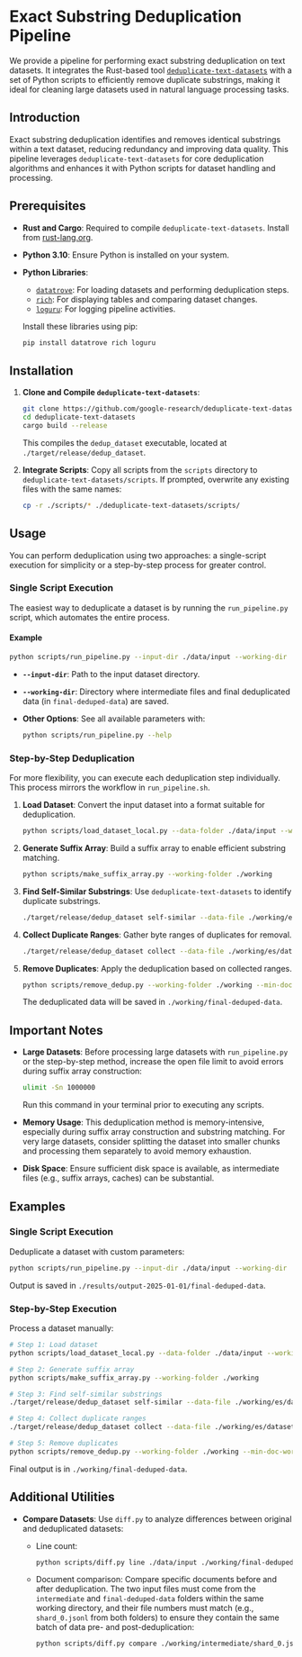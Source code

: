 # Exact Substring Deduplication Pipeline

We provide a pipeline for performing exact substring deduplication on text datasets. It integrates the Rust-based tool [`deduplicate-text-datasets`](https://github.com/google-research/deduplicate-text-datasets) with a set of Python scripts to efficiently remove duplicate substrings, making it ideal for cleaning large datasets used in natural language processing tasks.

## Introduction

Exact substring deduplication identifies and removes identical substrings within a text dataset, reducing redundancy and improving data quality. This pipeline leverages `deduplicate-text-datasets` for core deduplication algorithms and enhances it with Python scripts for dataset handling and processing.

## Prerequisites

- **Rust and Cargo**: Required to compile `deduplicate-text-datasets`. Install from [rust-lang.org](https://www.rust-lang.org/).

- **Python 3.10**: Ensure Python is installed on your system.

- **Python Libraries**:

  - [`datatrove`](https://github.com/huggingface/datatrove): For loading datasets and performing deduplication steps.
  - [`rich`](https://github.com/Textualize/rich): For displaying tables and comparing dataset changes.
  - [`loguru`](https://github.com/Delgan/loguru): For logging pipeline activities.

  Install these libraries using pip:

  ```bash
  pip install datatrove rich loguru
  ```

## Installation

1. **Clone and Compile `deduplicate-text-datasets`**:

   ```bash
   git clone https://github.com/google-research/deduplicate-text-datasets.git
   cd deduplicate-text-datasets
   cargo build --release
   ```

   This compiles the `dedup_dataset` executable, located at `./target/release/dedup_dataset`.

2. **Integrate Scripts**:
   Copy all scripts from the `scripts` directory to `deduplicate-text-datasets/scripts`. If prompted, overwrite any existing files with the same names:

   ```bash
   cp -r ./scripts/* ./deduplicate-text-datasets/scripts/
   ```

## Usage

You can perform deduplication using two approaches: a single-script execution for simplicity or a step-by-step process for greater control.

### Single Script Execution

The easiest way to deduplicate a dataset is by running the `run_pipeline.py` script, which automates the entire process.

#### Example

```bash
python scripts/run_pipeline.py --input-dir ./data/input --working-dir ./results --threads 16 --tasks 32 --length-threshold 100 --min-doc-words 50
```

- **`--input-dir`**: Path to the input dataset directory.

- **`--working-dir`**: Directory where intermediate files and final deduplicated data (in `final-deduped-data`) are saved.

- **Other Options**: See all available parameters with:

  ```bash
  python scripts/run_pipeline.py --help
  ```

### Step-by-Step Deduplication

For more flexibility, you can execute each deduplication step individually. This process mirrors the workflow in `run_pipeline.sh`.

1. **Load Dataset**:
   Convert the input dataset into a format suitable for deduplication.

   ```bash
   python scripts/load_dataset_local.py --data-folder ./data/input --working-folder ./working --file-type jsonl --threads 16 --tasks 32
   ```

2. **Generate Suffix Array**:
   Build a suffix array to enable efficient substring matching.

   ```bash
   python scripts/make_suffix_array.py --working-folder ./working
   ```

3. **Find Self-Similar Substrings**:
   Use `deduplicate-text-datasets` to identify duplicate substrings.

   ```bash
   ./target/release/dedup_dataset self-similar --data-file ./working/es/dataset.big_sequence --length-threshold 100 --cache-dir ./working/cache --num-threads 16
   ```

4. **Collect Duplicate Ranges**:
   Gather byte ranges of duplicates for removal.

   ```bash
   ./target/release/dedup_dataset collect --data-file ./working/es/dataset.big_sequence --cache-dir ./working/cache --length-threshold 100 > ./working/es/dataset.big_sequence.remove.bytearange
   ```

5. **Remove Duplicates**:
   Apply the deduplication based on collected ranges.

   ```bash
   python scripts/remove_dedup.py --working-folder ./working --min-doc-words 50 --threads 16 --tasks 32
   ```

   The deduplicated data will be saved in `./working/final-deduped-data`.

## Important Notes

- **Large Datasets**: Before processing large datasets with `run_pipeline.py` or the step-by-step method, increase the open file limit to avoid errors during suffix array construction:

  ```bash
  ulimit -Sn 1000000
  ```

  Run this command in your terminal prior to executing any scripts.

- **Memory Usage**: This deduplication method is memory-intensive, especially during suffix array construction and substring matching. For very large datasets, consider splitting the dataset into smaller chunks and processing them separately to avoid memory exhaustion. 
- **Disk Space**: Ensure sufficient disk space is available, as intermediate files (e.g., suffix arrays, caches) can be substantial.

## Examples

### Single Script Execution

Deduplicate a dataset with custom parameters:

```bash
python scripts/run_pipeline.py --input-dir ./data/input --working-dir ./results/output-2025-01-01 --threads 16 --tasks 32 --length-threshold 100 --min-doc-words 50 --file-type jsonl
```

Output is saved in `./results/output-2025-01-01/final-deduped-data`.

### Step-by-Step Execution

Process a dataset manually:

```bash
# Step 1: Load dataset
python scripts/load_dataset_local.py --data-folder ./data/input --working-folder ./working --file-type jsonl --threads 16 --tasks 32

# Step 2: Generate suffix array
python scripts/make_suffix_array.py --working-folder ./working

# Step 3: Find self-similar substrings
./target/release/dedup_dataset self-similar --data-file ./working/es/dataset.big_sequence --length-threshold 100 --cache-dir ./working/cache --num-threads 16

# Step 4: Collect duplicate ranges
./target/release/dedup_dataset collect --data-file ./working/es/dataset.big_sequence --cache-dir ./working/cache --length-threshold 100 > ./working/es/dataset.big_sequence.remove.bytearange

# Step 5: Remove duplicates
python scripts/remove_dedup.py --working-folder ./working --min-doc-words 50 --threads 16 --tasks 32
```

Final output is in `./working/final-deduped-data`.

## Additional Utilities

- **Compare Datasets**: Use `diff.py` to analyze differences between original and deduplicated datasets:

  - Line count:

    ```bash
    python scripts/diff.py line ./data/input ./working/final-deduped-data
    ```

  - Document comparison: Compare specific documents before and after deduplication. The two input files must come from the `intermediate` and `final-deduped-data` folders within the same working directory, and their file numbers must match (e.g., `shard_0.jsonl` from both folders) to ensure they contain the same batch of data pre- and post-deduplication:

    ```bash
    python scripts/diff.py compare ./working/intermediate/shard_0.jsonl ./working/final-deduped-data/shard_0.jsonl
    ```

